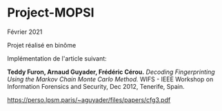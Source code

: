 # Project-MOPSI

Février 2021

Projet réalisé en binôme

Implémentation de l'article suivant:

**Teddy Furon, Arnaud Guyader, Frédéric Cérou.** _Decoding Fingerprinting Using the Markov Chain Monte Carlo Method._ WIFS - IEEE Workshop on Information Forensics and Security, Dec 2012, Tenerife, Spain. 


https://perso.lpsm.paris/~aguyader/files/papers/cfg3.pdf
